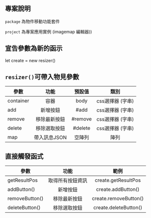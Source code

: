 ## 專案說明

`package` 為物件移動功能套件  
  
`project` 為專案應用實例 (imagemap 編輯器))


## 宣告參數為新的函示

let create = new resizer()


## `resizer()`可帶入物見參數

參數           | 功能  | 預設值 | 類別 
--------------|:-----:|:-----:|:-----:
container     | 容器 | body | css選擇器 (字串) 
add           | 新增按鈕 | #add | css選擇器 (字串)  
remove        | 移除最新按鈕 | #remove | css選擇器 (字串)  
delete        | 移除選取按鈕 | #delete | css選擇器 (字串)  
map           | 帶入訊息JSON | 空陣列 | 陣列


## 直接觸發函式

參數           | 功能  | 範例
--------------|:-----:|:-----:
getResultPos  | 取得所有按鈕資訊 | create.getResultPos
addButton()   | 新增按鈕 | create.addButton()
removeButton()| 移除最新按鈕 | create.removeButton()
deleteButton()| 移除選取按鈕 | create.deleteButton()